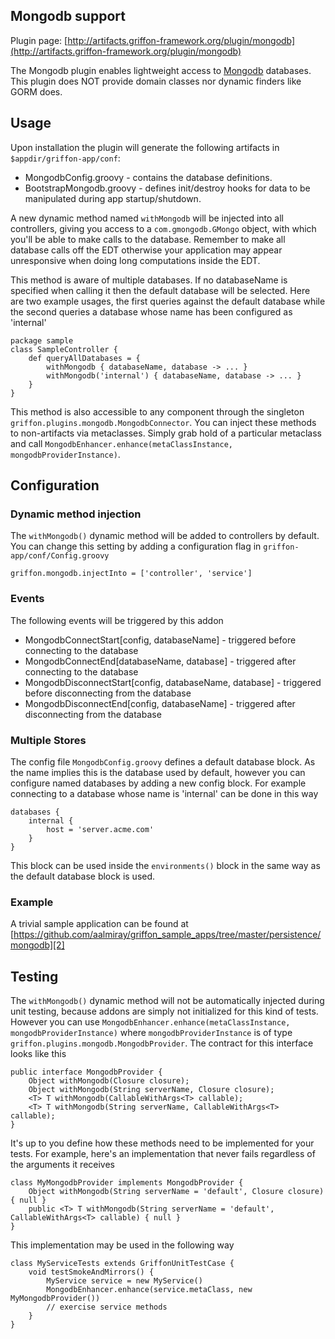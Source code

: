 
Mongodb support
---------------

Plugin page: [http://artifacts.griffon-framework.org/plugin/mongodb](http://artifacts.griffon-framework.org/plugin/mongodb)


The Mongodb plugin enables lightweight access to [Mongodb][1] databases.
This plugin does NOT provide domain classes nor dynamic finders like GORM does.

Usage
-----
Upon installation the plugin will generate the following artifacts in `$appdir/griffon-app/conf`:

 * MongodbConfig.groovy - contains the database definitions.
 * BootstrapMongodb.groovy - defines init/destroy hooks for data to be manipulated during app startup/shutdown.

A new dynamic method named `withMongodb` will be injected into all controllers,
giving you access to a `com.gmongodb.GMongo` object, with which you'll be able
to make calls to the database. Remember to make all database calls off the EDT
otherwise your application may appear unresponsive when doing long computations
inside the EDT.

This method is aware of multiple databases. If no databaseName is specified when calling
it then the default database will be selected. Here are two example usages, the first
queries against the default database while the second queries a database whose name has
been configured as 'internal'

    package sample
    class SampleController {
        def queryAllDatabases = {
            withMongodb { databaseName, database -> ... }
            withMongodb('internal') { databaseName, database -> ... }
        }
    }

This method is also accessible to any component through the singleton `griffon.plugins.mongodb.MongodbConnector`.
You can inject these methods to non-artifacts via metaclasses. Simply grab hold of a particular metaclass and call
`MongodbEnhancer.enhance(metaClassInstance, mongodbProviderInstance)`.

Configuration
-------------
### Dynamic method injection

The `withMongodb()` dynamic method will be added to controllers by default. You can
change this setting by adding a configuration flag in `griffon-app/conf/Config.groovy`

    griffon.mongodb.injectInto = ['controller', 'service']

### Events

The following events will be triggered by this addon

 * MongodbConnectStart[config, databaseName] - triggered before connecting to the database
 * MongodbConnectEnd[databaseName, database] - triggered after connecting to the database
 * MongodbDisconnectStart[config, databaseName, database] - triggered before disconnecting from the database
 * MongodbDisconnectEnd[config, databaseName] - triggered after disconnecting from the database

### Multiple Stores

The config file `MongodbConfig.groovy` defines a default database block. As the name
implies this is the database used by default, however you can configure named databases
by adding a new config block. For example connecting to a database whose name is 'internal'
can be done in this way

    databases {
        internal {
            host = 'server.acme.com'
        }
    }

This block can be used inside the `environments()` block in the same way as the
default database block is used.

### Example

A trivial sample application can be found at [https://github.com/aalmiray/griffon_sample_apps/tree/master/persistence/mongodb][2]

Testing
-------
The `withMongodb()` dynamic method will not be automatically injected during unit testing, because addons are simply not initialized
for this kind of tests. However you can use `MongodbEnhancer.enhance(metaClassInstance, mongodbProviderInstance)` where 
`mongodbProviderInstance` is of type `griffon.plugins.mongodb.MongodbProvider`. The contract for this interface looks like this

    public interface MongodbProvider {
        Object withMongodb(Closure closure);
        Object withMongodb(String serverName, Closure closure);
        <T> T withMongodb(CallableWithArgs<T> callable);
        <T> T withMongodb(String serverName, CallableWithArgs<T> callable);
    }

It's up to you define how these methods need to be implemented for your tests. For example, here's an implementation that never
fails regardless of the arguments it receives

    class MyMongodbProvider implements MongodbProvider {
        Object withMongodb(String serverName = 'default', Closure closure) { null }
        public <T> T withMongodb(String serverName = 'default', CallableWithArgs<T> callable) { null }
    }

This implementation may be used in the following way

    class MyServiceTests extends GriffonUnitTestCase {
        void testSmokeAndMirrors() {
            MyService service = new MyService()
            MongodbEnhancer.enhance(service.metaClass, new MyMongodbProvider())
            // exercise service methods
        }
    }


[1]: http://www.mongodb.org
[2]: https://github.com/aalmiray/griffon_sample_apps/tree/master/persistence/mongodb

